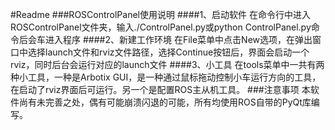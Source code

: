#Readme
###ROSControlPanel使用说明
####1、启动软件
在命令行中进入ROSControlPanel文件夹，输入./ControlPanel.py或python ControlPanel.py命令后会车进入程序
####2、新建工作环境
在File菜单中点击New选项，在弹出窗口中选择launch文件和rviz文件路径，选择Continue按钮后，界面会启动一个rviz，同时后台会运行对应的launch文件
####3、小工具
在tools菜单中一共有两种小工具，一种是Arbotix GUI，是一种通过鼠标拖动控制小车运行方向的工具，在启动了rviz界面后可运行。另一个是配置ROS主从机工具。
###注意事项
本软件尚有未完善之处，偶有可能崩溃闪退的可能，所有均使用ROS自带的PyQt库编写。